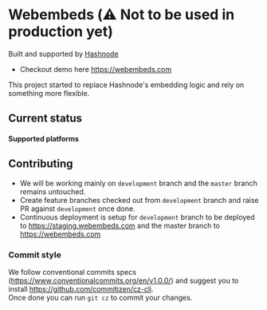 # Webembeds (⚠️ Not to be used in production yet)
Built and supported by [Hashnode](https://hashnode.com)

- Checkout demo here https://webembeds.com

This project started to replace Hashnode's embedding logic and rely on something more flexible.

## Current status

#### Supported platforms

## Contributing
- We will be working mainly on `development` branch and the `master` branch remains untouched.
- Create feature branches checked out from `development` branch and raise PR against `development` once done.
- Continuous deployment is setup for `development` branch to be deployed to https://staging.webembeds.com and the master branch to https://webembeds.com

### Commit style
We follow conventional commits specs (https://www.conventionalcommits.org/en/v1.0.0/) and suggest you to install https://github.com/commitizen/cz-cli.  
Once done you can run `git cz` to commit your changes.
